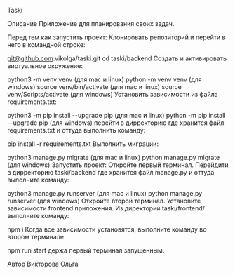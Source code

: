 Taski

Описание
Приложение для планирования своих задач.

Перед тем как запустить проект:
Клонировать репозиторий и перейти в него в командной строке:

git@github.com:vikolga/taski.git
cd taski/backend
Cоздать и активировать виртуальное окружение:

python3 -m venv venv (для mac и linux)
python -m venv venv (для windows)
source venv/bin/activate (для mac и linux)
source venv/Scripts/activate (для windows)
Установить зависимости из файла requirements.txt:

python3 -m pip install --upgrade pip (для mac и linux)
python -m pip install --upgrade pip (для windows)
перейти в дирректорию где хранится файл requirements.txt и оттуда выполнить команду:

pip install -r requirements.txt
Выполнить миграции:

python3 manage.py migrate (для mac и linux)
python manage.py migrate (для windows)
Запустить проект:
Откройте первый терминал. Перейдити в дирректорию taski/backend где хранится файл manage.py и оттуда выполните команду:

python3 manage.py runserver (для mac и linux)
python manage.py runserver (для windows)
Откройте второй терминал. Установите зависимости frontend приложения. Из директории taski/frontend/ выполните команду:

npm i
Когда все зависимости установятся, выполните команду во втором терминале

npm run start
держа первый терминал запущенным.

Автор
Викторова Ольга
